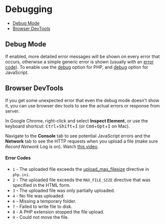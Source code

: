 # Debugging

- [Debug Mode](#debug-mode)
- [Browser DevTools](#browser-devtools)

## Debug Mode

If enabled, more detailed error messages will be shown on every error that occurs, otherwise a simple generic error is shown (usually with an [error code](debugging.md#error-codes)). To enable use the [debug](configphp.md#debug) option for PHP, and [debug](configjs.md#debug) option for JavaScript. 

## Browser DevTools

If you get some unexpected error that even the debug mode doesn't show it, you can use browser dev tools to see the actual errors or response from server.

In Google Chrome, right-click and select __Inspect Element__, or use the keyboard shortcut: <kbd>Ctrl</kbd>+<kbd>Shift</kbd>+<kbd>I</kbd> (or <kbd>Cmd</kbd>+<kbd>Opt</kbd>+<kbd>I</kbd> on Mac).

Navigate to the __Console__ tab to see potential JavaScript errors and the __Network__ tab to see the HTTP requests when you upload a file (make sure _Record Network_ Log is on). Watch [this video](http://cl.ly/b1ra).


#### Error Codes

- `1` - The uploaded file exceeds the [upload_max_filesize](http://php.net/manual/en/ini.core.php#ini.upload-max-filesize) directive in `php.ini`.
- `2` - The uploaded file exceeds the `MAX_FILE_SIZE` directive that was specified in the HTML form.
- `3` - The uploaded file was only partially uploaded.
- `4` - No file was uploaded.
- `6` - Missing a temporary folder.
- `7` - Failed to write file to disk.
- `8` - A PHP extension stopped the file upload.
- `9` - Could not move the file.
